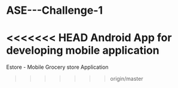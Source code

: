 ASE---Challenge-1
=================

<<<<<<< HEAD
Android App for developing mobile application
=======
Estore - Mobile Grocery store Application
>>>>>>> origin/master
